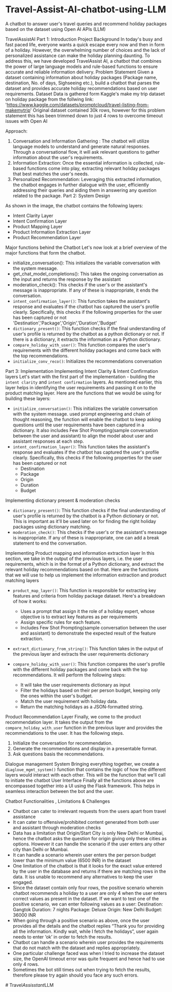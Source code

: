 # Travel-Assist-AI-chatbot-using-LLM
A chatbot to answer user's travel queries and recommend holiday packages based on the dataset using Open AI APIs (LLM)

TravelAssistAI
Part 1: Introduction
 Project Background
In today's busy and fast paced life, everyone wants a quick escape every now and then in form of a holiday. However, the overwhelming number of choices and the lack of personalized assistance can make the holiday planning daunting. To address this, we have developed TravelAssist AI, a chatbot that combines the power of large language models and rule-based functions to ensure accurate and reliable information delivery.
Problem Statement
Given a dataset containing information about holiday packages (Package name, destination, No. of days, Sighseeing etc.), build a chatbot that parses the dataset and provides accurate holiday recommendations based on user requirements.
Dataset
Data is gathered form Kaggle's make my trip dataset on holiday package from the follwing link: 'https://www.kaggle.com/datasets/promptcloud/travel-listing-from-makemytrip' 
Original dataset contained 30k rows, however for this problem statement this has been trimmed down to just 4 rows to overcome timeout issues with Open AI

Approach:
1. Conversation and Information Gathering : The chatbot will utilize language models to understand and generate natural responses. Through a conversational flow, it will ask relevant questions to gather information about the user's requirements.
2. Information Extraction: Once the essential information is collected, rule-based functions come into play, extracting relevant holiday packages that best matches the user's needs.
3. Personalized Recommendation: Leveraging this extracted information, the chatbot engages in further dialogue with the user, efficiently addressing their queries and aiding them in answering any question related to the package.
Part 2: System Design

 
As shown in the image, the chatbot contains the following layers:
- Intent Clarity Layer
- Intent Confirmation Layer
- Product Mapping Layer
- Product Information Extraction Layer
- Product Recommendation Layer

Major functions behind the Chatbot
Let's now look at a brief overview of the major functions that form the chatbot. 
- initialize_conversation(): This initializes the variable conversation with the system message.
- get_chat_model_completions(): This takes the ongoing conversation as the input and returns the response by the assistant
- moderation_check(): This checks if the user's or the assistant's message is inappropriate. If any of these is inappropriate, it ends the conversation.
- `intent_confirmation_layer()`: This function takes the assistant's response and evaluates if the chatbot has captured the user's profile clearly. Specifically, this checks if the following properties for the user has been captured or not 'Destination','Package','Origin','Duration','Budget'
- `dictionary_present()`: This function checks if the final understanding of user's profile is returned by the chatbot as a python dictionary or not. If there is a dictionary, it extracts the information as a Python dictionary.
- `compare_holiday_with_user()`: This function compares the user's requirements with the different holiday packages and come back with the top recommendations.
- `initialize_conv_reco()`: Initializes the recommendations conversation

Part 3: Implementation
Implementing Intent Clarity & Intent Confirmation layers
Let's start with the first part of the implementation - building the `intent clarity` and `intent confirmation` layers. As mentioned earlier, this layer helps in identifying the user requirements and passing it on to the product matching layer. Here are the functions that we would be using for building these layers:
- `initialize_conversation()`: This initializes the variable conversation with the system message. used prompt engineering and chain of thought reasoning, the function will enable the chatbot to keep asking questions until the user requirements have been captured in a dictionary. It also includes Few Shot Prompting(sample conversation between the user and assistant) to align the model about user and assistant responses at each step.
- `intent_confirmation_layer()`: This function takes the assistant's response and evaluates if the chatbot has captured the user's profile clearly. Specifically, this checks if the following properties for the user has been captured or not
   - Destination
   - Package
   - Origin
   - Duration
   - Budget

Implementing dictionary present & moderation checks
- `dictionary_present()`: This function checks if the final understanding of user's profile is returned by the chatbot is a Python dictionary or not. This is important as it'll be used later on for finding the right holiday packages using dictionary matching.
- `moderation_check()`: This checks if the user's or the assistant's message is inappropriate. If any of these is inappropriate, one can add a break statement to end the conversation.

Implementing Product mapping and information extraction layer
In this section, we take in the output of the previous layers, i.e. the user requirements, which is in the format of a Python dictionary, and extract the relevant holiday recommendations based on that. Here are the functions that we will use to help us implement the information extraction and product matching layers
- `product_map_layer()`: This function is responsible for extracting key features and criteria from holiday package dataset. Here's a breakdown of how it works:
    - Uses a prompt that assign it the role of a holiday expert, whose objective is to extract key features as per requirements
    -  Assign specific rules for each feature.
    - Includes Few Shot Prompting(sample conversation between the user and assistant) to demonstrate the expected result of the       feature extraction.

- `extract_dictionary_from_string()`: This function takes in the output of the previous layer and extracts the user requirements dictionary

- `compare_holiday_with_user()`: This function compares the user's profile with the different holiday packages and come back with the top  recommendations. It will perform the following steps:
    - It will take the user requirements dictionary as input
    - Filter the holidays based on their per person budget, keeping only the ones  within the user's budget.
    - Match the user requirement with holiday data.
    - Return the matching holidays as a JSON-formatted string.

Product Recommendation Layer
Finally, we come to the product recommendation layer. It takes the output from the `compare_holiday_with_user` function in the previous layer and provides the recommendations to the user. It has the following steps.
1. Initialize the conversation for recommendation.
2. Generate the recommendations and display in a presentable format.
3. Ask questions basis the recommendations.

Dialogue management System
Bringing everything together, we create a `diagloue_mgmt_system()` function that contains the logic of how the different layers would interact with each other. This will be the function that we'll call to initiate the chatbot
User Interface
Finally all the functions above are encompassed together into a UI using the Flask framework. This helps in seamless interaction between the bot and the user.

Chatbot Functionalities , Limitations & Challenges
-	Chatbot can cater to irrelevant requests from the users apart from travel assistance
-	It can cater to offensive/prohibited content generated from both user and assistant through moderation checks
-	Data has a limitation that Origin/Start City is only New Delhi or Mumbai, hence the chatbot asks the question for origin giving only these cities as options. However it can handle the scenario if the user enters any other city than Delhi or Mumbai.
-	It can handle a scenario wherein user enters the per person budget lower than the minimum value (6500 INR) in the dataset 
-	One limitation of the chatbot is that it looks for the exact value entered by the user in the database and returns if there are matching rows in the data. It iss unable to recommend any alternatives to keep the user engaged.
-	Since the dataset contain only four rows, the positive scenario wherein chatbot recommends a holiday to a user are only 4 when the user enters correct values as present in the dataset. If we want to test one of the positive scenario, we can enter following values as a user:
Destination: Gangtok
Duration: 7 nights
Package: Deluxe
Origin: New Delhi
Budget: 36000 INR
-	When going through a positive scenario as above, once the user provides all the details and the chatbot replies “Thank you for providing all the information. Kindly wait, while I fetch the holidays”, user again needs to enter ‘ok’ in order to fetch the results. 
-	Chatbot can handle a scenario wherein user provides the requirements that do not match with the dataset and replies appropriately.
-	One particular challenge faced was when I tried to increase the dataset size, the OpenAI timeout error was quite frequent and hence had to use only 4 rows.
-	Sometimes the bot still times out when trying to fetch the results, therefore please try again should you face any such errors.

#   T r a v e l _ A s s i s s t a n t _ L L M 
 
 